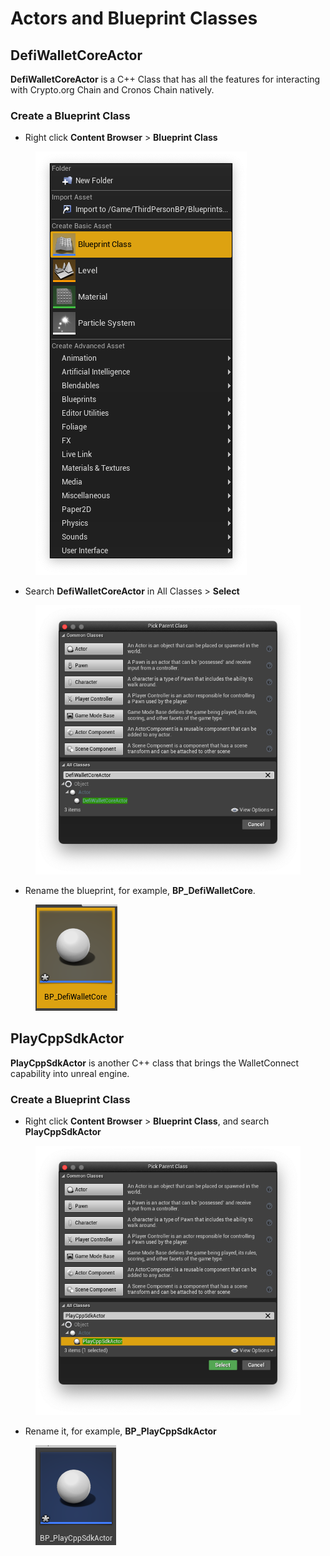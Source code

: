 # Actors and Blueprint Classes

## DefiWalletCoreActor

**DefiWalletCoreActor** is a C++ Class that has all the features for interacting with Crypto.org Chain and Cronos Chain natively.

### Create a Blueprint Class

* Right click **Content Browser** > **Blueprint Class**

<figure><img src="../../../.gitbook/assets/image (10) (1) (1).png" alt=""><figcaption></figcaption></figure>

* Search **DefiWalletCoreActor** in All Classes > **Select**

<figure><img src="../../../.gitbook/assets/image (11) (1) (1).png" alt=""><figcaption></figcaption></figure>

* Rename the blueprint, for example, **BP\_DefiWalletCore**.

<figure><img src="../../../.gitbook/assets/image (6) (1).png" alt=""><figcaption></figcaption></figure>

## PlayCppSdkActor

**PlayCppSdkActor** is another C++ class that brings the WalletConnect capability into unreal engine.

### Create a Blueprint Class

* Right click **Content Browser** > **Blueprint Class**, and search **PlayCppSdkActor**

<figure><img src="../../../.gitbook/assets/image (7) (1).png" alt=""><figcaption></figcaption></figure>

* Rename it, for example, **BP\_PlayCppSdkActor**

<figure><img src="../../../.gitbook/assets/image (2) (3).png" alt=""><figcaption></figcaption></figure>

